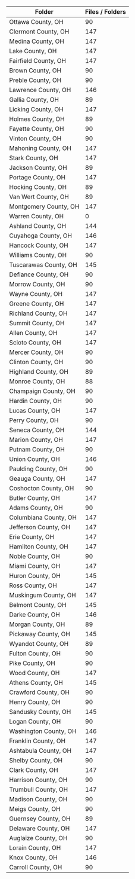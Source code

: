 | Folder                |   Files / Folders |
|-----------------------|-------------------|
| Ottawa County, OH     |                90 |
| Clermont County, OH   |               147 |
| Medina County, OH     |               147 |
| Lake County, OH       |               147 |
| Fairfield County, OH  |               147 |
| Brown County, OH      |                90 |
| Preble County, OH     |                90 |
| Lawrence County, OH   |               146 |
| Gallia County, OH     |                89 |
| Licking County, OH    |               147 |
| Holmes County, OH     |                89 |
| Fayette County, OH    |                90 |
| Vinton County, OH     |                90 |
| Mahoning County, OH   |               147 |
| Stark County, OH      |               147 |
| Jackson County, OH    |                89 |
| Portage County, OH    |               147 |
| Hocking County, OH    |                89 |
| Van Wert County, OH   |                89 |
| Montgomery County, OH |               147 |
| Warren County, OH     |                 0 |
| Ashland County, OH    |               144 |
| Cuyahoga County, OH   |               146 |
| Hancock County, OH    |               147 |
| Williams County, OH   |                90 |
| Tuscarawas County, OH |               145 |
| Defiance County, OH   |                90 |
| Morrow County, OH     |                90 |
| Wayne County, OH      |               147 |
| Greene County, OH     |               147 |
| Richland County, OH   |               147 |
| Summit County, OH     |               147 |
| Allen County, OH      |               147 |
| Scioto County, OH     |               147 |
| Mercer County, OH     |                90 |
| Clinton County, OH    |                90 |
| Highland County, OH   |                89 |
| Monroe County, OH     |                88 |
| Champaign County, OH  |                90 |
| Hardin County, OH     |                90 |
| Lucas County, OH      |               147 |
| Perry County, OH      |                90 |
| Seneca County, OH     |               144 |
| Marion County, OH     |               147 |
| Putnam County, OH     |                90 |
| Union County, OH      |               146 |
| Paulding County, OH   |                90 |
| Geauga County, OH     |               147 |
| Coshocton County, OH  |                90 |
| Butler County, OH     |               147 |
| Adams County, OH      |                90 |
| Columbiana County, OH |               147 |
| Jefferson County, OH  |               147 |
| Erie County, OH       |               147 |
| Hamilton County, OH   |               147 |
| Noble County, OH      |                90 |
| Miami County, OH      |               147 |
| Huron County, OH      |               145 |
| Ross County, OH       |               147 |
| Muskingum County, OH  |               147 |
| Belmont County, OH    |               145 |
| Darke County, OH      |               146 |
| Morgan County, OH     |                89 |
| Pickaway County, OH   |               145 |
| Wyandot County, OH    |                89 |
| Fulton County, OH     |                90 |
| Pike County, OH       |                90 |
| Wood County, OH       |               147 |
| Athens County, OH     |               145 |
| Crawford County, OH   |                90 |
| Henry County, OH      |                90 |
| Sandusky County, OH   |               145 |
| Logan County, OH      |                90 |
| Washington County, OH |               146 |
| Franklin County, OH   |               147 |
| Ashtabula County, OH  |               147 |
| Shelby County, OH     |                90 |
| Clark County, OH      |               147 |
| Harrison County, OH   |                90 |
| Trumbull County, OH   |               147 |
| Madison County, OH    |                90 |
| Meigs County, OH      |                90 |
| Guernsey County, OH   |                89 |
| Delaware County, OH   |               147 |
| Auglaize County, OH   |                90 |
| Lorain County, OH     |               147 |
| Knox County, OH       |               146 |
| Carroll County, OH    |                90 |